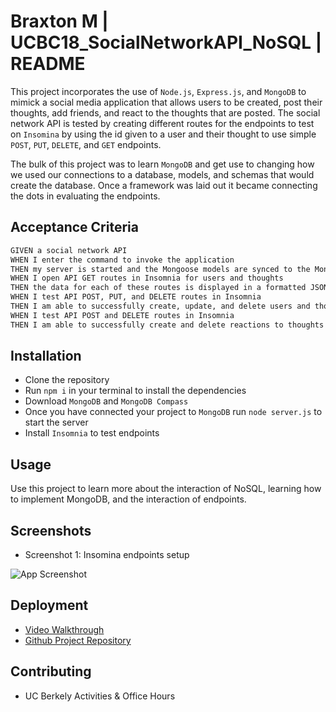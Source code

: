 # Braxton M | UCBC18_SocialNetworkAPI_NoSQL | README
 
This project incorporates the use of `Node.js`, `Express.js`, and `MongoDB` to mimick a social media application
that allows users to be created, post their thoughts, add friends, and react to the thoughts that are posted.
The social network API is tested by creating different routes for the endpoints to test on `Insomina` by using 
the id given to a user and their thought to use simple `POST`, `PUT`, `DELETE`, and `GET` endpoints.
 
The bulk of this project was to learn `MongoDB` and get use to changing how we used our connections to a database, models, and schemas
that would create the database. Once a framework was laid out it became connecting the dots in evaluating the endpoints.
 
 
## Acceptance Criteria
 
```md
GIVEN a social network API
WHEN I enter the command to invoke the application
THEN my server is started and the Mongoose models are synced to the MongoDB database
WHEN I open API GET routes in Insomnia for users and thoughts
THEN the data for each of these routes is displayed in a formatted JSON
WHEN I test API POST, PUT, and DELETE routes in Insomnia
THEN I am able to successfully create, update, and delete users and thoughts in my database
WHEN I test API POST and DELETE routes in Insomnia
THEN I am able to successfully create and delete reactions to thoughts and add and remove friends to a user’s friend list
```
 
## Installation
 
- Clone the repository
- Run `npm i` in your terminal to install the dependencies
- Download `MongoDB` and `MongoDB Compass`
- Once you have connected your project to `MongoDB` run `node server.js` to start the server
- Install `Insomnia` to test endpoints
    

## Usage
 
Use this project to learn more about the interaction of NoSQL, learning how to implement MongoDB, and the interaction of endpoints.

## Screenshots
- Screenshot 1: Insomina endpoints setup
 
![App Screenshot](https://via.placeholder.com/468x300?text=App+Screenshot+Here)

 
## Deployment
 
- [Video Walkthrough](https://drive.google.com/file/d/1AqC6GZLjAiZPgpw5CAyg2Z1pooL3CSG0/view?usp=sharing)
- [Github Project Repository](https://github.com/BrackyM/UCBC18_Social-Network-NoSQL)
 
## Contributing
 
- UC Berkely Activities & Office Hours
